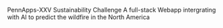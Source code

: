 PennApps-XXV Sustainability Challenge
A full-stack Webapp intergrating with AI to predict the wildfire in the North America
